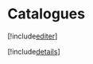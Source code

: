 # Catalogues

[!include[editer](catalogues.editer.autogen.md)]

[!include[details](catalogues.details.autogen.md)]





































































